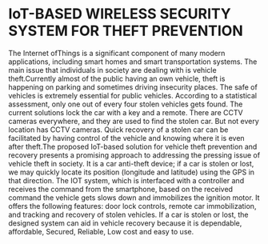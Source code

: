 # IoT-BASED WIRELESS SECURITY SYSTEM FOR THEFT PREVENTION

The Internet ofThings is a significant component of many modern applications, including smart homes and smart transportation systems. The main issue that individuals in society are dealing with is vehicle theft.Currently almost of the public having an own vehicle, theft is happening on parking and sometimes driving insecurity places. The safe of vehicles is extremely essential for public vehicles. According to a statistical assessment, only one out of every four stolen vehicles gets found. The current solutions lock the car with a key and a remote. There are CCTV cameras everywhere, and they are used to find the stolen car. But not every location has CCTV cameras. Quick recovery of a stolen car can be facilitated by having control of the vehicle and knowing where it is even after theft.The proposed IoT-based solution for vehicle theft prevention and recovery presents a promising approach to addressing the pressing issue of vehicle theft in society. It is a car anti-theft device; if a car is stolen or lost, we may quickly locate its position (longitude and latitude) using the GPS in that direction. The IOT system, which is interfaced with a controller and receives the command from the smartphone, based on the received command the vehicle gets slows down and immobilizes the ignition motor. It offers the following features: door lock controls, remote car immobilization, and tracking and recovery of stolen vehicles. If a car is stolen or lost, the designed system can aid in vehicle recovery because it is dependable, affordable, Secured, Reliable, Low cost and easy to use.

